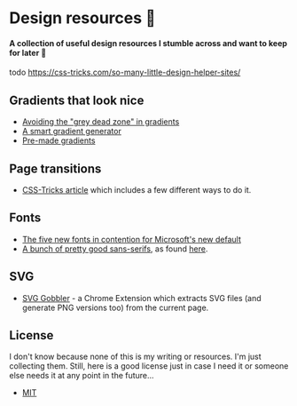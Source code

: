 # Design resources 🎉
#### A collection of useful design resources I stumble across and want to keep for later 🙂

todo https://css-tricks.com/so-many-little-design-helper-sites/

## Gradients that look nice
- [Avoiding the "grey dead zone" in gradients](https://css-tricks.com/the-gray-dead-zone-of-gradients/)
- [A smart gradient generator](https://learnui.design/tools/gradient-generator.html)
- [Pre-made gradients](https://www.conic.style/)

## Page transitions
- [CSS-Tricks article](https://css-tricks.com/still-hoping-for-better-native-page-transitions/) which includes a few different ways to do it.

## Fonts
- [The five new fonts in contention for Microsoft's new default](https://www.microsoft.com/en-us/microsoft-365/blog/2021/04/28/beyond-calibri-finding-microsofts-next-default-font/)
- [A bunch of pretty good sans-serifs,](https://user-images.githubusercontent.com/769754/117522320-95f38e00-afaa-11eb-85c6-01b56390d35f.png) as found [here](https://bootcamp.uxdesign.cc/the-sans-selection-8d91bbe47741).

## SVG
- [SVG Gobbler](https://www.svggobbler.com/) - a Chrome Extension which extracts SVG files (and generate PNG versions too) from the current page.

## License
I don't know because none of this is my writing or resources. I'm just collecting them. Still, here is a good license just in case I need it or someone else needs it at any point in the future...
- [MIT](https://opensource.org/licenses/MIT)
